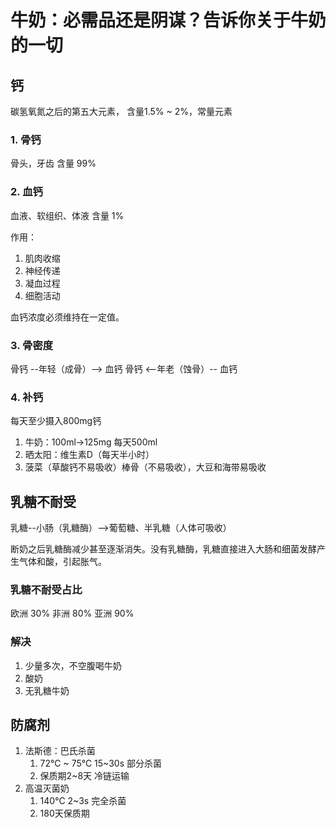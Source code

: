 # 牛奶：必需品还是阴谋？告诉你关于牛奶的一切
## 钙
碳氢氧氮之后的第五大元素， 含量1.5% ~ 2%，常量元素 
### 1. 骨钙
骨头，牙齿 含量 99%
### 2. 血钙
血液、软组织、体液 含量 1%

作用：
1. 肌肉收缩
2. 神经传递
3. 凝血过程
4. 细胞活动

血钙浓度必须维持在一定值。

### 3. 骨密度

骨钙 --年轻（成骨）--> 血钙
骨钙 <--年老（蚀骨）-- 血钙

### 4. 补钙

每天至少摄入800mg钙

1. 牛奶：100ml->125mg  每天500ml
2. 晒太阳：维生素D（每天半小时）
3. 菠菜（草酸钙不易吸收）棒骨（不易吸收），大豆和海带易吸收

## 乳糖不耐受

乳糖--小肠（乳糖酶）-->葡萄糖、半乳糖（人体可吸收）

断奶之后乳糖酶减少甚至逐渐消失。没有乳糖酶，乳糖直接进入大肠和细菌发酵产生气体和酸，引起胀气。

### 乳糖不耐受占比
欧洲 30% 非洲 80% 亚洲 90%

### 解决
1. 少量多次，不空腹喝牛奶
2. 酸奶
3. 无乳糖牛奶

## 防腐剂

1. 法斯德：巴氏杀菌
   1. 72°C ~ 75°C 15~30s 部分杀菌
   2. 保质期2~8天 冷链运输
2. 高温灭菌奶
   1. 140°C 2~3s 完全杀菌
   2. 180天保质期